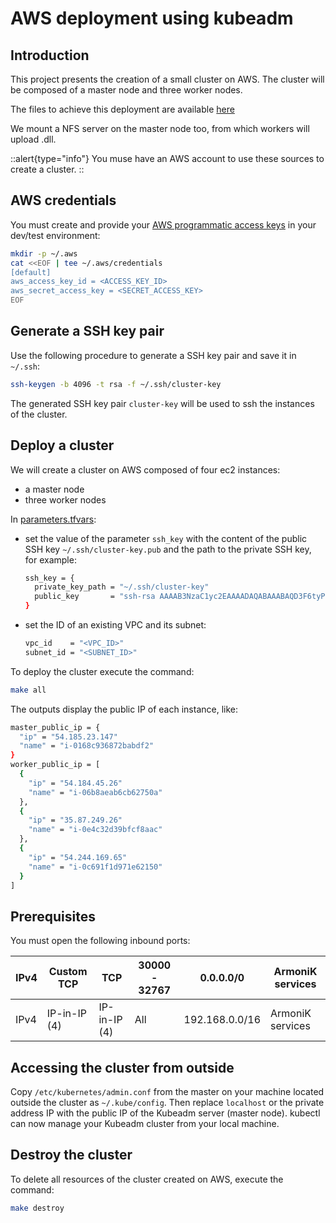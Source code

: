 # AWS deployment using kubeadm

## Introduction

This project presents the creation of a small cluster on AWS. The cluster will be composed of a master node and three
worker nodes.

The files to achieve this deployment are available [here](https://github.com/aneoconsulting/ArmoniK/tree/main/infrastructure/docs/kubernetes/cluster/kubeadm-cluster)

We mount a NFS server on the master node too, from which workers will upload .dll.

::alert{type="info"}
You muse have an AWS account to use these sources to create a cluster.
::

## AWS credentials

You must create and provide
your [AWS programmatic access keys](https://docs.aws.amazon.com/general/latest/gr/aws-sec-cred-types.html#access-keys-and-secret-access-keys)
in your dev/test environment:

```bash
mkdir -p ~/.aws
cat <<EOF | tee ~/.aws/credentials
[default]
aws_access_key_id = <ACCESS_KEY_ID>
aws_secret_access_key = <SECRET_ACCESS_KEY>
EOF
```

## Generate a SSH key pair

Use the following procedure to generate a SSH key pair and save it in `~/.ssh`:

```bash
ssh-keygen -b 4096 -t rsa -f ~/.ssh/cluster-key
```

The generated SSH key pair `cluster-key` will be used to ssh the instances of the cluster.

## Deploy a cluster

We will create a cluster on AWS composed of four ec2 instances:

* a master node
* three worker nodes

In [parameters.tfvars](https://github.com/aneoconsulting/ArmoniK/blob/main/infrastructure/docs/kubernetes/cluster/kubeadm-cluster/parameters.tfvars):

* set the value of the parameter `ssh_key` with the content of the public SSH key `~/.ssh/cluster-key.pub` and the path
  to the private SSH key, for example:

  ```bash
  ssh_key = {
    private_key_path = "~/.ssh/cluster-key"
    public_key       = "ssh-rsa AAAAB3NzaC1yc2EAAAADAQABAAABAQD3F6tyPEFEzV0LX3X8BsXdMsQz1x2cEikKDEY0aIj41qgxMCP/iteneqXSIFZBp5vizPvaoIR3Um9xK7PGoW8giupGn+EPuxIA4cDM4vzOqOkiMPhz5XK0whEjkVzTo4+S0puvDZuwIsdiW9mxhJc7tgBNL0cYlWSYVkz4G/fslNfRPW5mYAM49f4fhtxPb5ok4Q2Lg9dPKVHO/Bgeu5woMc7RY0p1ej6D4CKFE6lymSDJpW0YHX/wqE9+cfEauh7xZcG0q9t2ta6F6fmX0agvpFyZo8aFbXeUBr7osSCJNgvavWbM/06niWrOvYX2xwWdhXmXSrbX8ZbabVohBK41 email@example.com"
  }
  ```

* set the ID of an existing VPC and its subnet:

  ```bash
  vpc_id    = "<VPC_ID>"
  subnet_id = "<SUBNET_ID>"
  ```

To deploy the cluster execute the command:

```bash
make all
```

The outputs display the public IP of each instance, like:

```bash
master_public_ip = {
  "ip" = "54.185.23.147"
  "name" = "i-0168c936872babdf2"
}
worker_public_ip = [
  {
    "ip" = "54.184.45.26"
    "name" = "i-06b8aeab6cb62750a"
  },
  {
    "ip" = "35.87.249.26"
    "name" = "i-0e4c32d39bfcf8aac"
  },
  {
    "ip" = "54.244.169.65"
    "name" = "i-0c691f1d971e62150"
  }
]
```

## Prerequisites

You must open the following inbound ports:

| IPv4 | Custom TCP   | TCP          | 30000 - 32767 | 0.0.0.0/0      | ArmoniK services |
| ---- | ------------ | ------------ | ------------- | -------------- | ---------------- |
| IPv4 | IP-in-IP (4) | IP-in-IP (4) | All           | 192.168.0.0/16 | ArmoniK services |

## Accessing the cluster from outside

Copy `/etc/kubernetes/admin.conf` from the master on your machine located outside the cluster as `~/.kube/config`. Then
replace `localhost` or the private address IP with the public IP of the Kubeadm server (master node). kubectl can now
manage your Kubeadm cluster from your local machine.

## Destroy the cluster

To delete all resources of the cluster created on AWS, execute the command:

```bash
make destroy
```
